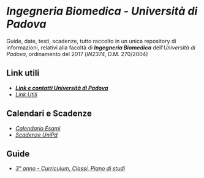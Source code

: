 # *Ingegneria Biomedica - Università di Padova*
Guide, date, testi, scadenze, tutto raccolto in un unica repository di informazioni, relativi alla facoltà di ***Ingegneria Biomedica*** dell'*Università di Padova*, ordinamento del 2017 (*IN2374*, D.M. 270/2004)



## Link utili
- ***[Link e contatti Università di Padova](/Guide/Link%20e%20Contatti%20Unipd.md)***
- *[Link Utili](/Guide/Link%20utili.md)*

## Calendari e Scadenze
- *[Calendario Esami](/Calendari/Calendario%20Esami.md)*
- *[Scadenze UniPd](/Calendari/Scadenze%20UniPd.md)*
## Guide
- *[3° anno - Curriculum, Classi, Piano di studi](/Guide/Curriculum%20e%20Classi.md)*
